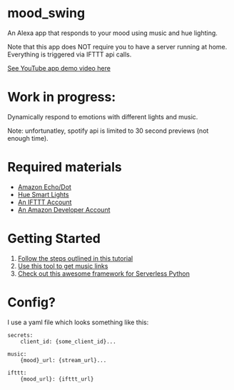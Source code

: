 # mood_swing
An Alexa app that responds to your mood using music and hue lighting.

Note that this app does NOT require you to have a server running at home. Everything is triggered via IFTTT api calls.

[See YouTube app demo video here](https://youtu.be/zR0FdYYwTHY)

# Work in progress:
Dynamically respond to emotions with different lights and music.

Note: unfortunatley, spotify api is limited to 30 second previews (not enough time).

# Required materials
* [Amazon Echo/Dot](https://www.amazon.com/dp/product/B00X4WHP5E/ref=EchoCP_dt_tile_text)
* [Hue Smart Lights](https://www.amazon.com/gp/product/B06Y3QXSGX/ref=oh_aui_search_detailpage?ie=UTF8&psc=1)
* [An IFTTT Account](https://ifttt.com/discover)
* [An Amazon Developer Account](https://developer.amazon.com/)

# Getting Started
1. [Follow the steps outlined in this tutorial](https://developer.amazon.com/blogs/post/8e8ad73a-99e9-4c0f-a7b3-60f92287b0bf/new-alexa-tutorial-deploy-flask-ask-skills-to-aws-lambda-with-zappa)
2. [Use this tool to get music links](https://www.wonderplugin.com/online-tools/google-drive-direct-link-generator/)
3. [Check out this awesome framework for Serverless Python](https://github.com/Miserlou/Zappa)

# Config?
I use a yaml file which looks something like this:
```
secrets:
    client_id: {some_client_id}...

music:
    {mood}_url: {stream_url}...

ifttt:
    {mood_url}: {ifttt_url}
```
